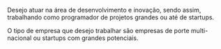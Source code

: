 Desejo atuar na área de desenvolvimento e inovação, sendo assim, trabalhando como programador de projetos grandes ou até de startups.

O tipo de empresa que desejo trabalhar são empresas de porte multi-nacional ou startups com grandes potenciais.
